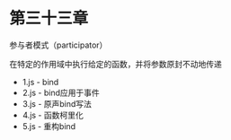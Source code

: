 # 第三十三章

参与者模式（participator）

在特定的作用域中执行给定的函数，并将参数原封不动地传递

* 1.js - bind
* 2.js - bind应用于事件
* 3.js - 原声bind写法
* 4.js - 函数柯里化
* 5.js - 重构bind